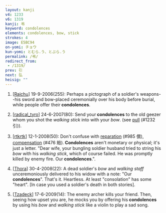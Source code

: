 ```yaml
---
layout: kanji
v4: 1233
v6: 1319
kanji: 弔
keyword: condolences
elements: condolences, bow, stick
strokes: 4
image: E5BC94
on-yomi: チョウ
kun-yomi: とむら.う、とぶら.う
permalink: /弔/
redirect_from:
 - /1319/
prev: 引
next: 弘
heisig: ""
---
```


1) [<a href="http://kanji.koohii.com/profile/Raichu">Raichu</a>] 19-9-2006(255): Perhaps a pictograph of a soldier&#039;s weapons--his sword and bow-placed ceremonially over his body before burial, while people offer their<strong> condolences</strong>.

2) [<a href="http://kanji.koohii.com/profile/radical_tyro">radical_tyro</a>] 24-6-2007(80): Send your<strong> condolences</strong> to the old geezer whom you shot the <em>walking stick</em> into with your <em>bow</em>. (see <a href="../v4/1232.html">pull</a> (#1232 引)).

3) [<a href="http://kanji.koohii.com/profile/rtkrtk">rtkrtk</a>] 12-1-2008(50): Don&#039;t confuse with <a href="../v4/985.html">reparation</a> (#985 償), <a href="../v4/476.html">compensation</a> (#476 賠).<strong> Condolences</strong> aren&#039;t monetary or physical; it&#039;s just a letter. &quot;Dear wife, your bungling soldier husband tried to string his <em>bow</em> with his <em>walking stick</em>, which of course failed. He was promptly killed by enemy fire. Our<strong> condolences</strong>.&quot;.

4) [<a href="http://kanji.koohii.com/profile/Thora">Thora</a>] 30-4-2008(22): A dead soldier&#039;s <em>bow</em> and <em>walking staff</em> unceremoniously delivered to his widow with a note: &quot;Our<strong> condolences</strong>&quot;. That&#039;s it. Heartless. At least &quot;consolation&quot; has some &quot;heart&quot;. [In case you used a soldier&#039;s death in both stories].

5) [<a href="http://kanji.koohii.com/profile/Tzadeck">Tzadeck</a>] 17-6-2009(14): The enemy archer kills your friend. Then, seeing how upset you are, he mocks you by offering his<strong> condolences</strong> by using his <em>bow</em> and <em>walking stick</em> like a violin to play a sad song.


